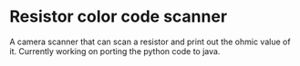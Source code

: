 # Resistor color code scanner

A camera scanner that can scan a resistor and print out the ohmic value of it. Currently working on porting the python code to java. 
